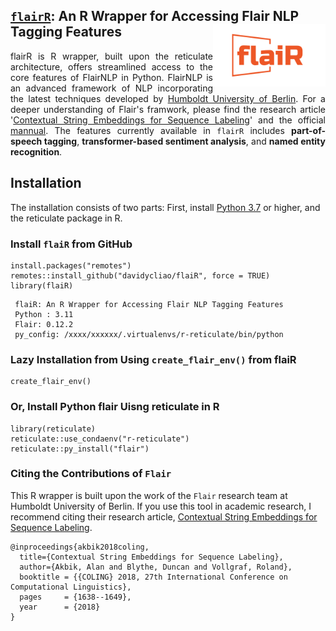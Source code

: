 ##  <u>`flairR`</u>: An R Wrapper for Accessing Flair NLP Tagging Features <img src="man/figures/logo.png" align="right" width="180"/>


<div style="text-align: justify">


flairR is R wrapper, built upon the reticulate architecture, offers streamlined access to the core features of FlairNLP in Python. FlairNLP is an advanced framework of NLP incorporating the latest techniques developed by [Humboldt University of Berlin](https://github.com/flairNLP/flair). For a deeper understanding of Flair's framwork, please find the research article '[Contextual String Embeddings for Sequence Labeling](https://aclanthology.org/C18-1139.pdf)' and the official [mannual](https://flairnlp.github.io). The  features currently available in `flairR` includes __part-of-speech tagging__, __transformer-based sentiment analysis__, and __named entity recognition__. 

</div>

## Installation

The installation consists of two parts: First, install [Python 3.7](https://www.python.org/downloads/) or higher, and the reticulate package in R.

### Install `flaiR` from GitHub

```
install.packages("remotes")
remotes::install_github("davidycliao/flaiR", force = TRUE)
library(flaiR)
```
```
 flaiR: An R Wrapper for Accessing Flair NLP Tagging Features      
 Python : 3.11                                           
 Flair: 0.12.2                                         
 py_config: /xxxx/xxxxxx/.virtualenvs/r-reticulate/bin/python
```


### Lazy Installation from Using `create_flair_env()` from __flaiR__ 

```
create_flair_env()
```

### Or,  Install Python flair Uisng reticulate in R

```
library(reticulate)
reticulate::use_condaenv("r-reticulate")
reticulate::py_install("flair")
```


### Citing the Contributions of `Flair`

This R wrapper is built upon the work of the `Flair` research team at Humboldt University of Berlin. If you use this tool in academic research, I recommend citing their research article, [Contextual String Embeddings for Sequence Labeling](https://aclanthology.org/C18-1139.pdf).

```
@inproceedings{akbik2018coling,
  title={Contextual String Embeddings for Sequence Labeling},
  author={Akbik, Alan and Blythe, Duncan and Vollgraf, Roland},
  booktitle = {{COLING} 2018, 27th International Conference on Computational Linguistics},
  pages     = {1638--1649},
  year      = {2018}
}
```


